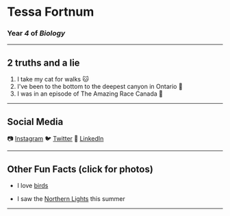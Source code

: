 # Tessa Fortnum
### Year *4* of *Biology*

---

## **2 truths and a lie**

1. I take my cat for walks :cat:
2. I've been to the bottom to the deepest canyon in Ontario :mount_fuji:
3. I was in an episode of The Amazing Race Canada :running:

---

## **Social Media**

:camera: [Instagram](https://www.instagram.com/tessakathleen_/)
:bird: [Twitter](https://twitter.com/tessafortn)
:briefcase: [LinkedIn](www.linkedin.com/in/tfortnum)

--- 

## **Other Fun Facts** (click for photos)

- I love [birds](https://imgur.com/gallery/1InzjGf)

- I saw the [Northern Lights](https://imgur.com/gallery/htGBYGT) this summer 

---
